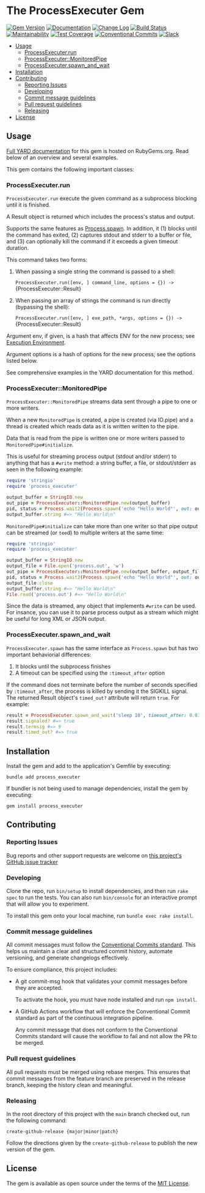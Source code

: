 # The ProcessExecuter Gem

[![Gem Version](https://badge.fury.io/rb/process_executer.svg)](https://badge.fury.io/rb/process_executer)
[![Documentation](https://img.shields.io/badge/Documentation-Latest-green)](https://rubydoc.info/gems/process_executer/)
[![Change Log](https://img.shields.io/badge/CHANGELOG-Latest-green)](https://rubydoc.info/gems/process_executer/file/CHANGELOG.md)
[![Build Status](https://github.com/main-branch/process_executer/actions/workflows/continuous-integration.yml/badge.svg)](https://github.com/main-branch/process_executer/actions/workflows/continuous-integration.yml)
[![Maintainability](https://api.codeclimate.com/v1/badges/0b5c67e5c2a773009cd0/maintainability)](https://codeclimate.com/github/main-branch/process_executer/maintainability)
[![Test Coverage](https://api.codeclimate.com/v1/badges/0b5c67e5c2a773009cd0/test_coverage)](https://codeclimate.com/github/main-branch/process_executer/test_coverage)
[![Conventional
Commits](https://img.shields.io/badge/Conventional%20Commits-1.0.0-%23FE5196?logo=conventionalcommits&logoColor=white)](https://conventionalcommits.org)
[![Slack](https://img.shields.io/badge/slack-main--branch/process__executer-yellow.svg?logo=slack)](https://main-branch.slack.com/archives/C07NG2BPG8Y)

* [Usage](#usage)
    * [ProcessExecuter.run](#processexecuterrun)
    * [ProcessExecuter::MonitoredPipe](#processexecutermonitoredpipe)
    * [ProcessExecuter.spawn\_and\_wait](#processexecuterspawn_and_wait)
* [Installation](#installation)
* [Contributing](#contributing)
    * [Reporting Issues](#reporting-issues)
    * [Developing](#developing)
    * [Commit message guidelines](#commit-message-guidelines)
    * [Pull request guidelines](#pull-request-guidelines)
    * [Releasing](#releasing)
* [License](#license)

## Usage

[Full YARD documentation](https://rubydoc.info/gems/process_executer/) for this
gem is hosted on RubyGems.org. Read below of an overview and several examples.

This gem contains the following important classes:

### ProcessExecuter.run

`ProcessExecuter.run` execute the given command as a subprocess blocking until it is finished.

A Result object is returned which includes the process's status and output.

Supports the same features as
[Process.spawn](https://docs.ruby-lang.org/en/3.3/Process.html#method-c-spawn).
In addition, it (1) blocks until the command has exited, (2) captures stdout and
stderr to a buffer or file, and (3) can optionally kill the command if it exceeds
a given timeout duration.

This command takes two forms:

1. When passing a single string the command is passed to a shell:

    `ProcessExecuter.run([env, ] command_line, options = {}) ->` {ProcessExecuter::Result}

2. When passing an array of strings the command is run directly (bypassing the shell):

    `ProcessExecuter.run([env, ] exe_path, *args, options = {}) ->` {ProcessExecuter::Result}

Argument env, if given, is a hash that affects ENV for the new process; see
[Execution
Environment](https://docs.ruby-lang.org/en/3.3/Process.html#module-Process-label-Execution+Environment).

Argument options is a hash of options for the new process; see the options listed below.

See comprehensive examples in the YARD documentation for this method.

### ProcessExecuter::MonitoredPipe

`ProcessExecuter::MonitoredPipe` streams data sent through a pipe to one or more writers.

When a new `MonitoredPipe` is created, a pipe is created (via IO.pipe) and
a thread is created which reads data as it is written written to the pipe.

Data that is read from the pipe is written one or more writers passed to
`MonitoredPipe#initialize`.

This is useful for streaming process output (stdout and/or stderr) to anything that has a
`#write` method: a string buffer, a file, or stdout/stderr as seen in the following example:

```ruby
require 'stringio'
require 'process_executer'

output_buffer = StringIO.new
out_pipe = ProcessExecuter::MonitoredPipe.new(output_buffer)
pid, status = Process.wait2(Process.spawn('echo "Hello World"', out: out_pipe))
output_buffer.string #=> "Hello World\n"
```

`MonitoredPipe#initialize` can take more than one writer so that pipe output can be
streamed (or `tee`d) to multiple writers at the same time:

```ruby
require 'stringio'
require 'process_executer'

output_buffer = StringIO.new
output_file = File.open('process.out', 'w')
out_pipe = ProcessExecuter::MonitoredPipe.new(output_buffer, output_file)
pid, status = Process.wait2(Process.spawn('echo "Hello World"', out: out_pipe))
output_file.close
output_buffer.string #=> "Hello World\n"
File.read('process.out') #=> "Hello World\n"
```

Since the data is streamed, any object that implements `#write` can be used. For
insance, you can use it to parse process output as a stream which might be useful for
long XML or JSON output.

### ProcessExecuter.spawn_and_wait

`ProcessExecuter.spawn` has the same interface as `Process.spawn` but has two
important behaviorial differences:

1. It blocks until the subprocess finishes
2. A timeout can be specified using the `:timeout_after` option

If the command does not terminate before the number of seconds specified by
`:timeout_after`, the process is killed by sending it the SIGKILL signal. The
returned Result object's `timed_out?` attribute will return `true`. For example:

```ruby
result = ProcessExecuter.spawn_and_wait('sleep 10', timeout_after: 0.01)
result.signaled? #=> true
result.termsig #=> 9
result.timed_out? #=> true
```

## Installation

Install the gem and add to the application's Gemfile by executing:

```shell
bundle add process_executer
```

If bundler is not being used to manage dependencies, install the gem by executing:

```shell
gem install process_executer
```

## Contributing

### Reporting Issues

Bug reports and other support requests are welcome on [this project's
GitHub issue tracker](https://github.com/main-branch/process_executer)

### Developing

Clone the repo, run `bin/setup` to install dependencies, and then run `rake spec` to
run the tests. You can also run `bin/console` for an interactive prompt that will
allow you to experiment.

To install this gem onto your local machine, run `bundle exec rake install`.

### Commit message guidelines

All commit messages must follow the [Conventional Commits
standard](https://www.conventionalcommits.org/en/v1.0.0/). This helps us maintain a
clear and structured commit history, automate versioning, and generate changelogs
effectively.

To ensure compliance, this project includes:

* A git commit-msg hook that validates your commit messages before they are accepted.

  To activate the hook, you must have node installed and run `npm install`.

* A GitHub Actions workflow that will enforce the Conventional Commit standard as
  part of the continuous integration pipeline.

  Any commit message that does not conform to the Conventional Commits standard will
  cause the workflow to fail and not allow the PR to be merged.

### Pull request guidelines

All pull requests must be merged using rebase merges. This ensures that commit
messages from the feature branch are preserved in the release branch, keeping the
history clean and meaningful.

### Releasing

In the root directory of this project with the `main` branch checked out, run
the following command:

```shell
create-github-release {major|minor|patch}
```

Follow the directions given by the `create-github-release` to publish the new version
of the gem.

## License

The gem is available as open source under the terms of the [MIT
License](https://opensource.org/licenses/MIT).
